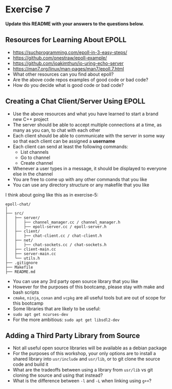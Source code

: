 # Exercise 7

**Update this README with your answers to the questions below.**

## Resources for Learning About EPOLL

- https://suchprogramming.com/epoll-in-3-easy-steps/ 
- https://github.com/onestraw/epoll-example/
- https://github.com/joakimthun/io-uring-echo-server
- https://man7.org/linux/man-pages/man7/epoll.7.html
- What other resources can you find about epoll?
- Are the above code repos examples of good code or bad code?
- How do you decide what is good code or bad code?

## Creating a Chat Client/Server Using EPOLL

- Use the above resources and what you have learned to start a brand new C++ 
  project
- The server should be able to accept multiple connections at a time, as many
  as you can, to chat with each other
- Each client should be able to communicate with the server in some way so 
  that each client can be assigned a **username**
- Each client can send at least the following commands:
  - List channels
  - Go to channel
  - Create channel
- Whenever a user types in a message, it should be displayed to everyone else 
  in the channel
- You are free to come up with any other commands that you like
- You can use any directory structure or any makefile that you like

I think about going like this as in exercise-5:
```
epoll-chat/
│
├── src/
│   ├── server/
│   │   ├── channel_manager.cc / channel_manager.h
│   │   ├── epoll-server.cc / epoll-server.h
│   ├── client/
│   │   ├── chat-client.cc / chat-client.h
│   ├── net/
│   │   ├── chat-sockets.cc / chat-sockets.h
│   ├── client-main.cc
│   ├── server-main.cc
│   └── utils.h
├── .gitignore
├── Makefile
├── README.md

```
- You can use any 3rd party open source library that you like
- However for the purposes of this bootcamp, please stay with make and bash 
  scripts
- `cmake`, `ninja`, `conan` and `vcpkg` are all useful tools but are out of 
  scope for this bootcamp
- Some libraries that are likely to be useful:
- `sudo apt get ncurses-dev`
- For the more ambitious: `sudo apt get libsdl2-dev`

## Adding a Third Party Library from Source

- Not all useful open source libraries will be available as a debian package
- For the purposes of this workshop, your only options are to install a 
  shared library into `usr/include` and `usr/lib`, or to git clone
  the source code and build it
- What are the tradeoffs between using a library from `usr/lib` vs git cloning
  the source and using that instead?
- What is the difference between `-l` and `-L` when linking using `g++`?